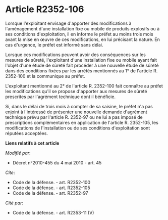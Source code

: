 # Article R2352-106

Lorsque l'exploitant envisage d'apporter des modifications à l'aménagement d'une installation fixe ou mobile de produits
explosifs ou à ses conditions d'exploitation, il en informe le préfet au moins trois mois avant la mise en œuvre de ces
modifications, en lui précisant la nature. En cas d'urgence, le préfet est informé sans délai. 

Lorsque ces modifications peuvent avoir des conséquences sur les mesures de sûreté, l'exploitant d'une installation fixe ou
mobile ayant fait l'objet d'une étude de sûreté fait procéder à une nouvelle étude de sûreté dans des conditions fixées par
les arrêtés mentionnés au 1° de l'article R. 2352-100 et la communique au préfet.

L'exploitant mentionné au 2° de l'article R. 2352-100 fait connaître au préfet les modifications qu'il se propose d'apporter
aux mesures de sûreté prescrites par l'agrément technique dont il bénéficie. 

Si, dans le délai de trois mois à compter de sa saisine, le préfet n'a pas enjoint à l'intéressé de présenter une nouvelle
demande d'agrément technique prévu par l'article R. 2352-97 ou ne lui a pas imposé de prescriptions complémentaires en
application de l'article R. 2352-105, les modifications de l'installation ou de ses conditions d'exploitation sont réputées
acceptées.

**Liens relatifs à cet article**

_Modifié par_:

  - Décret n°2010-455 du 4 mai 2010 - art. 45

_Cite_:

  - Code de la défense. - art. R2352-100
  - Code de la défense. - art. R2352-105
  - Code de la défense. - art. R2352-97

_Cité par_:

  - Code de la défense. - art. R2353-11 (V)
